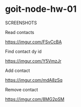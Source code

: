 # goit-node-hw-01

SCREENSHOTS

Read contacts

https://imgur.com/FSvCcBA

Find contact dy id

https://imgur.com/Y5VmzJr

Add contact

https://imgur.com/mdA8zSq

Remove contact

https://imgur.com/8MG2pSM

